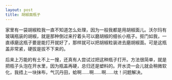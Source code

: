 ```yaml
---
layout: post
title: 胡椒面瓶子
---
```


家里有一袋胡椒粒我一直不知道怎么处理，因为一般我都是用胡椒面儿。沃尔玛有玻璃瓶装的胡椒，就是那种倒过来拧着头可以磨胡椒的细长小瓶子。抠门如我，一直琢磨这瓶子要是能打开就好了，那样就可以把胡椒粒装进去磨胡椒面。可是这瓶盖非常紧，硬拔是拔不下来的。

后来上万能的有土不上一搜，还真有人尝试过把这种瓶子打开。方法很简单，就是把瓶子头泡在开水里，因为瓶盖再硬，总归还是塑料的。开水烫一会儿就会稍微软化，我捂上一块抹布，气沉丹田，蛤啊……啊……啊……呔！问题解决。
